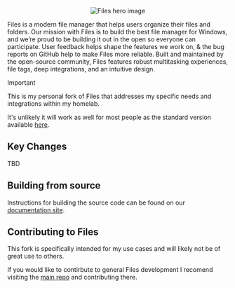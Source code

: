 <p align="center">
  <img alt="Files hero image" src="./assets/ReadmeHero.png" />
</p>


Files is a modern file manager that helps users organize their files and folders. Our mission with Files is to build the best file manager for Windows, and we’re proud to be building it out in the open so everyone can participate. User feedback helps shape the features we work on, & the bug reports on GitHub help to make Files more reliable. Built and maintained by the open-source community, Files features robust multitasking experiences, file tags, deep integrations, and an intuitive design.

> [!IMPORTANT]
> This is my personal fork of Files that addresses my specific needs and integrations within my homelab.  
> 
> It's unlikely it will work as well for most people as the standard version available [here](https://github.com/files-community/files).

## Key Changes

TBD

## Building from source

Instructions for building the source code can be found on our [documentation site](https://files.community/docs/contributing/building-from-source).


## Contributing to Files

This fork is specifically intended for my use cases and will likely not be of great use to others.

If you would like to contirbute to general Files development I recomend visiting the [main repo](https://github.com/files-community/files) and contributing there.